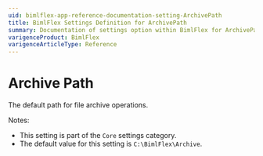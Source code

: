```yaml
---
uid: bimlflex-app-reference-documentation-setting-ArchivePath
title: BimlFlex Settings Definition for ArchivePath
summary: Documentation of settings option within BimlFlex for ArchivePath
varigenceProduct: BimlFlex
varigenceArticleType: Reference
---
```


# Archive Path

The default path for file archive operations.

Notes:
* This setting is part of the `Core` settings category.
 * The default value for this setting is `C:\BimlFlex\Archive`.